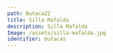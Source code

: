 ```yaml
---
path: Butaca22
title: Silla Mafalda
description: Silla Mafalda
Image: /assets/silla-mafalda.jpg
identifier: butacas
---
```


